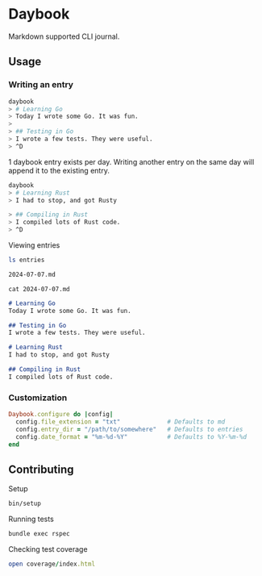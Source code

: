 # Daybook
Markdown supported CLI journal.

## Usage

### Writing an entry
```bash
daybook
> # Learning Go
> Today I wrote some Go. It was fun.
>
> ## Testing in Go
> I wrote a few tests. They were useful.
> ^D
```

1 daybook entry exists per day. Writing another entry on the same day will append it to the existing entry.

```bash
daybook
> # Learning Rust
> I had to stop, and got Rusty

> ## Compiling in Rust
> I compiled lots of Rust code.
> ^D
```

Viewing entries
```bash
ls entries

2024-07-07.md
```

```
cat 2024-07-07.md
```
```markdown
# Learning Go
Today I wrote some Go. It was fun.

## Testing in Go
I wrote a few tests. They were useful.

# Learning Rust
I had to stop, and got Rusty

## Compiling in Rust
I compiled lots of Rust code.
```

### Customization

```ruby
Daybook.configure do |config|
  config.file_extension = "txt"             # Defaults to md
  config.entry_dir = "/path/to/somewhere"   # Defaults to entries
  config.date_format = "%m-%d-%Y"           # Defaults to %Y-%m-%d
end

```

## Contributing

Setup

```bash
bin/setup
```

Running tests

```bash
bundle exec rspec
```

Checking test coverage

```ruby
open coverage/index.html
```
